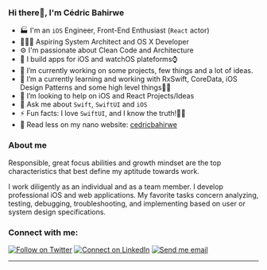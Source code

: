 ### Hi there👋, I'm Cédric Bahirwe


- 🏭 I'm an `iOS` Engineer, Front-End Enthusiast (`React` actor)
- 👨🏽‍💻 Aspiring System Architect and OS X Developer
- ⚙ I'm passionate about Clean Code and Architecture
- 📱 I build apps for iOS and watchOS plateforms⌚️
- 🔭 I’m currently working on some projects, few things and a lot of ideas.
- 🌱 I’m a currently learning and working with RxSwift, CoreData, iOS Design Patterns and some high level things💫😉
- 👯 I’m looking to help on iOS and React Projects/Ideas
- 💬 Ask me about `Swift`, `SwiftUI` and `iOS`
- ⚡ Fun facts: I love `SwiftUI`, and I know the truth!🧞‍♂️
- 🔦 Read less on my nano website: [cedricbahirwe](https://cedricbahirwe.github.io)
<!-- - ★ Worldwide top 25 in `SwiftUI` field at [StackOverflow](https://stackoverflow.com/tags/swiftui/topusers) -->
<!-- 
</a>
<a href="https://github.com/cedricbahirwe/cedricbahirwe">
  <img align="center" src="https://github-readme-stats.vercel.app/api/top-langs/?username=cedricbahirwe&layout=compact" />
</a> -->

### About me
Responsible, great focus abilities and growth mindset are the top characteristics that best define my aptitude towards work.

I work diligently as an individual and as a team member. I develop professional iOS and web applications. My favorite tasks concern analyzing, testing, debugging, troubleshooting, and implementing based on user or system design specifications.

### Connect with me:

[![Follow on Twitter](https://img.shields.io/badge/--twitter?label=Twitter&logo=Twitter&style=social)](https://twitter.com/cedricbahirwe) [![Connect on LinkedIn](https://img.shields.io/badge/--linkedin?label=LinkedIn&logo=LinkedIn&style=social)](https://www.linkedin.com/in/cedricbahirwe) [![Send me email](https://img.shields.io/badge/--gmail?label=Gmail&logo=Gmail&style=social)](mailto:cedbahirwe@gmail.com)
___
